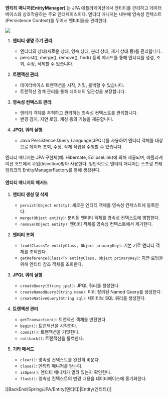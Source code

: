 **엔티티 매니저(EntityManager)** 는 JPA 애플리케이션에서 엔티티를 관리하고 데이터베이스와 상호작용하는 주요 인터페이스이다. 엔티티 매니저는 내부에 영속성 컨텍스트(Persistence Context)를 두어서 엔티티들을 관리한다.

![](https://i.imgur.com/rHfRPu4.png)


1. **엔티티 생명 주기 관리**:
    - 엔티티의 상태(새로운 상태, 영속 상태, 분리 상태, 제거 상태 등)를 관리합니다.
    - persist(), merge(), remove(), find() 등의 메서드를 통해 엔티티를 생성, 조회, 수정, 삭제할 수 있습니다.

2. **트랜잭션 관리**:
    - 데이터베이스 트랜잭션을 시작, 커밋, 롤백할 수 있습니다.
    - 트랜잭션 경계 관리를 통해 데이터의 일관성을 보장합니다.

3. **영속성 컨텍스트 관리**:
    - 엔티티 객체를 추적하고 관리하는 영속성 컨텍스트를 관리합니다.
    - 변경 감지, 지연 로딩, 캐싱 등의 기능을 제공합니다.

4. **JPQL 쿼리 실행**:
    - Java Persistence Query Language(JPQL)를 사용하여 엔티티 객체를 대상으로 데이터 조회, 수정, 삭제 작업을 수행할 수 있습니다.

엔티티 매니저는 JPA 구현체(예: Hibernate, EclipseLink)에 의해 제공되며, 애플리케이션 코드에서 주입(Injection)받아 사용한다. 일반적으로 엔티티 매니저는 스프링 프레임워크의 EntityManagerFactory를 통해 생성된다.

#### 엔티티 매니저의 메서드

1. **엔티티 생성 및 삭제**
    - `persist(Object entity)`: 새로운 엔티티 객체를 영속성 컨텍스트에 등록한다.
    - `merge(Object entity)`: 분리된 엔티티 객체를 영속성 컨텍스트에 병합한다.
    - `remove(Object entity)`: 엔티티 객체를 영속성 컨텍스트에서 제거한다.

2. **엔티티 조회**
    - `find(Class<T> entityClass, Object primaryKey)`: 기본 키로 엔티티 객체를 조회한다.
    - `getReference(Class<T> entityClass, Object primaryKey)`: 지연 로딩을 위해 엔티티 참조 객체를 조회한다.

3. **JPQL 쿼리 실행**
    - `createQuery(String jpql)`: JPQL 쿼리를 생성한다.
    - `createNamedQuery(String name)`: 미리 정의된 Named Query를 생성한다.
    - `createNativeQuery(String sql)`: 네이티브 SQL 쿼리를 생성한다.

4. **트랜잭션 관리**
    - `getTransaction()`: 트랜잭션 객체를 반환한다.
    - `begin()`: 트랜잭션을 시작한다.
    - `commit()`: 트랜잭션을 커밋한다.
    - `rollback()`: 트랜잭션을 롤백한다.

5. **기타 메서드**
    - `clear()`: 영속성 컨텍스트를 완전히 비운다.
    - `close()`: 엔티티 매니저를 닫는다.
    - `isOpen()`: 엔티티 매니저가 열려 있는지 확인한다.
    - `flush()`: 영속성 컨텍스트의 변경 내용을 데이터베이스에 동기화한다.

[[BackEnd/Spring/JPA/Entity(엔티티)|Entity(엔티티)]]